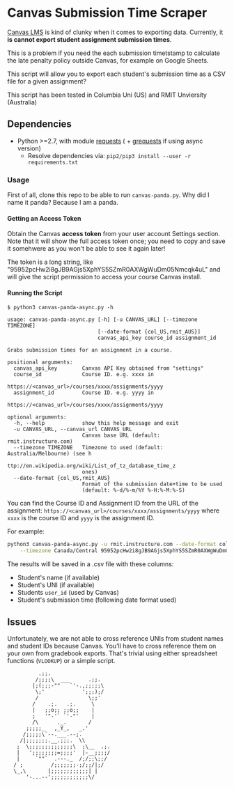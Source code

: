 # Canvas Submission Time Scraper

[Canvas LMS](https://www.canvaslms.com.au/) is kind of clunky when it comes to exporting data. Currently, it **is cannot export student assignment submission times**. 

This is a problem if you need the each submission timetstamp to calculate the late penalty policy outside Canvas, for example on Google Sheets.

This script will allow you to export each student's submission time as a CSV file for a given assignment?

This script has been tested in Columbia Uni (US) and RMIT Unviersity (Australia)

## Dependencies

- Python >=2.7, with module [requests](https://github.com/kennethreitz/requests) ( + [grequests](https://github.com/kennethreitz/grequests) if using async version)
    - Resolve dependencies via: `pip2/pip3 install --user -r requirements.txt`


### Usage

First of all, clone this repo to be able to run `canvas-panda.py`. Why did I name it panda? Because I am a panda.

#### Getting an Access Token

Obtain the Canvas **access token** from your user account Settings section. Note that it will show the full access token once; you need to copy and save it somehwere as you won't be able to see it again later!

The token is a long string, like "95952pcHw2i8gJB9AGjs5XphYS5SZmR0AXWgWuDm05Nmcqk4uL" and will give the script permission to access your course Canvas install.

#### Running the Script

```
$ python3 canvas-panda-async.py -h

usage: canvas-panda-async.py [-h] [-u CANVAS_URL] [--timezone TIMEZONE]
                             [--date-format {col_US,rmit_AUS}]
                             canvas_api_key course_id assignment_id

Grabs submission times for an assignment in a course.

positional arguments:
  canvas_api_key        Canvas API Key obtained from "settings"
  course_id             Course ID. e.g. xxxx in
                        https://<canvas_url>/courses/xxxx/assignments/yyyy
  assignment_id         Course ID. e.g. yyyy in
                        https://<canvas_url>/courses/xxxx/assignments/yyyy

optional arguments:
  -h, --help            show this help message and exit
  -u CANVAS_URL, --canvas_url CANVAS_URL
                        Canvas base URL (default: rmit.instructure.com)
  --timezone TIMEZONE   Timezone to used (default: Australia/Melbourne) (see h
                        ttp://en.wikipedia.org/wiki/List_of_tz_database_time_z
                        ones)
  --date-format {col_US,rmit_AUS}
                        Format of the submission date+time to be used
                        (default: %-d/%-m/%Y %-H:%-M:%-S)
```

You can find the Course ID and Assignment ID from the URL of the assignment: `https://<canvas_url>/courses/xxxx/assignments/yyyy` where `xxxx` is the course ID and `yyyy` is the assignment ID.


For example:

```bash
python3 canvas-panda-async.py -u rmit.instructure.com --date-format col_US  \
    --timezone Canada/Central 95952pcHw2i8gJB9AGjs5XphYS5SZmR0AXWgWuDm05Nmcqk4uL 12533 176110
```

The results will be saved in a .csv file with these columns:

- Student's name (if available)
- Student's UNI (if available)
- Students `user_id` (used by Canvas)
- Student's submission time (following date format used)


## Issues

Unfortunately, we are not able to cross reference UNIs from student names and student IDs because Canvas. You'll have to cross reference them on your own from gradebook exports. That's trivial using either spreadsheet functions (`VLOOKUP`) or a simple script.

              .;;.
             /;;;;\  ___      .;;.
            |;(;;;-""   `'-.,;;;;;\
             \;'            ';;;);/
             /                \;;'
            /    .;.   .;.     \
            |   ;;o;; ;;o;;    |
            ;   '"-'` `'-"'    |
            /\      ._.       /
          ;;;;;_   ,_Y_,   _.'
         /;;;;;\`--.___.--;.
        /|;;;;;;;.__.;;;.  \\
       ;  \;;;;;;;;;;;;;;\  ;\__  .;.
       |   ';;;;;;;;=;;;;'  |-__;;;;/
       |     `""`  .---._  /;/;;\;;/
      / ;         /;;;;;;;-;/;;/|;/
      \_,\       |;;;;;;;;;;;;| |
          '-...--';;;;;;;;;;;;\/
